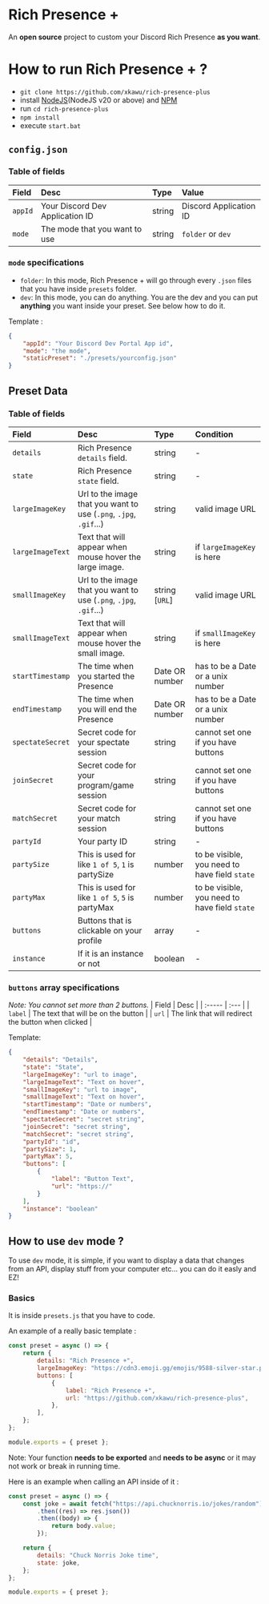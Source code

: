 # Rich Presence +

An **open source** project to custom your Discord Rich Presence **as you want**.

# How to run Rich Presence + ?

-   `git clone https://github.com/xkawu/rich-presence-plus`
-   install [NodeJS](https://nodejs.org/en)(NodeJS v20 or above) and [NPM](https://docs.npmjs.com/downloading-and-installing-node-js-and-npm)
-   run `cd rich-presence-plus`
-   `npm install`
-   execute `start.bat`

## `config.json`

### Table of fields

| Field   | Desc                            | Type   | Value                  |
| :------ | :------------------------------ | :----- | :--------------------- |
| `appId` | Your Discord Dev Application ID | string | Discord Application ID |
| `mode`  | The mode that you want to use   | string | `folder` or `dev`      |

### `mode` specifications

-   `folder`: In this mode, Rich Presence + will go through every `.json` files that you have inside `presets` folder.
-   `dev`: In this mode, you can do anything. You are the dev and you can put **anything** you want inside your preset. See below how to do it.

Template :

```json
{
    "appId": "Your Discord Dev Portal App id",
    "mode": "the mode",
    "staticPreset": "./presets/yourconfig.json"
}
```

## Preset Data

### Table of fields

| Field            | Desc                                                              | Type           | Condition                                     |
| :--------------- | :---------------------------------------------------------------- | :------------- | :-------------------------------------------- |
| `details`        | Rich Presence `details` field.                                    | string         | -                                             |
| `state`          | Rich Presence `state` field.                                      | string         | -                                             |
| `largeImageKey`  | Url to the image that you want to use (`.png`, `.jpg`, `.gif`...) | string         | valid image URL                               |
| `largeImageText` | Text that will appear when mouse hover the large image.           | string         | if `largeImageKey` is here                    |
| `smallImageKey`  | Url to the image that you want to use (`.png`, `.jpg`, `.gif`...) | string [`URL`] | valid image URL                               |
| `smallImageText` | Text that will appear when mouse hover the small image.           | string         | if `smallImageKey` is here                    |
| `startTimestamp` | The time when you started the Presence                            | Date OR number | has to be a Date or a unix number             |
| `endTimestamp`   | The time when you will end the Presence                           | Date OR number | has to be a Date or a unix number             |
| `spectateSecret` | Secret code for your spectate session                             | string         | cannot set one if you have buttons            |
| `joinSecret`     | Secret code for your program/game session                         | string         | cannot set one if you have buttons            |
| `matchSecret`    | Secret code for your match session                                | string         | cannot set one if you have buttons            |
| `partyId`        | Your party ID                                                     | string         | -                                             |
| `partySize`      | This is used for like `1 of 5`, `1` is partySize                  | number         | to be visible, you need to have field `state` |
| `partyMax`       | This is used for like `1 of 5`, `5` is partyMax                   | number         | to be visible, you need to have field `state` |
| `buttons`        | Buttons that is clickable on your profile                         | array          | -                                             |
| `instance`       | If it is an instance or not                                       | boolean        | -                                             |

### `buttons` array specifications

_Note: You cannot set more than 2 buttons._
| Field | Desc |
| :----- | :--- |
| `label` | The text that will be on the button |
| `url` | The link that will redirect the button when clicked |

Template:

```json
{
    "details": "Details",
    "state": "State",
    "largeImageKey": "url to image",
    "largeImageText": "Text on hover",
    "smallImageKey": "url to image",
    "smallImageText": "Text on hover",
    "startTimestamp": "Date or numbers",
    "endTimestamp": "Date or numbers",
    "spectateSecret": "secret string",
    "joinSecret": "secret string",
    "matchSecret": "secret string",
    "partyId": "id",
    "partySize": 1,
    "partyMax": 5,
    "buttons": [
        {
            "label": "Button Text",
            "url": "https://"
        }
    ],
    "instance": "boolean"
}
```

## How to use `dev` mode ?

To use `dev` mode, it is simple, if you want to display a data that changes from an API, display stuff from your computer etc... you can do it easly and EZ!

### Basics

It is inside `presets.js` that you have to code.

An example of a really basic template :

```js
const preset = async () => {
    return {
        details: "Rich Presence +",
        largeImageKey: "https://cdn3.emoji.gg/emojis/9588-silver-star.png",
        buttons: [
            {
                label: "Rich Presence +",
                url: "https://github.com/xkawu/rich-presence-plus",
            },
        ],
    };
};

module.exports = { preset };
```

Note: Your function **needs to be exported** and **needs to be async** or it may not work or break in running time.

Here is an example when calling an API inside of it :

```js
const preset = async () => {
    const joke = await fetch("https://api.chucknorris.io/jokes/random")
        .then((res) => res.json())
        .then((body) => {
            return body.value;
        });

    return {
        details: "Chuck Norris Joke time",
        state: joke,
    };
};

module.exports = { preset };
```
